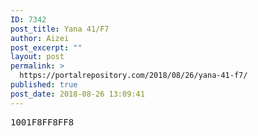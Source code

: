 ```yaml
---
ID: 7342
post_title: Yana 41/F7
author: Aizei
post_excerpt: ""
layout: post
permalink: >
  https://portalrepository.com/2018/08/26/yana-41-f7/
published: true
post_date: 2018-08-26 13:09:41
---
```

<pre>1001F8FF8FF8</pre>